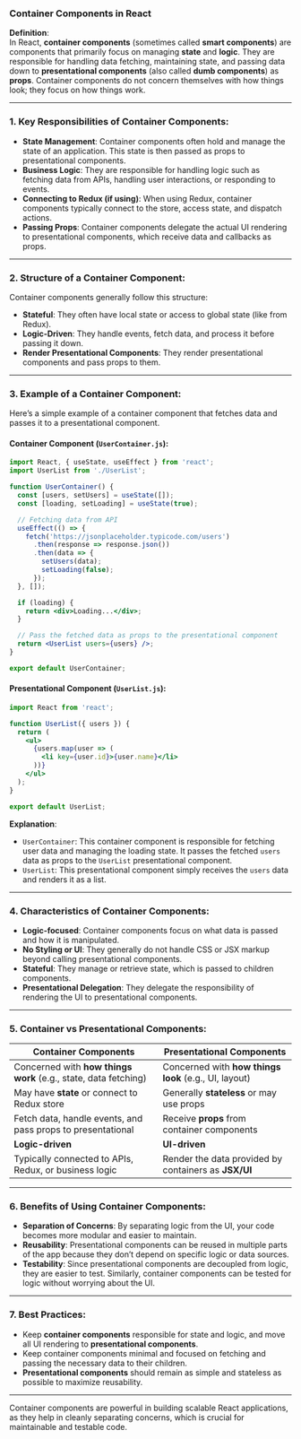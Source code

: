 ### Container Components in React

**Definition**:  
In React, **container components** (sometimes called **smart components**) are components that primarily focus on managing **state** and **logic**. They are responsible for handling data fetching, maintaining state, and passing data down to **presentational components** (also called **dumb components**) as **props**. Container components do not concern themselves with how things look; they focus on how things work.

---

### 1. **Key Responsibilities of Container Components**:
- **State Management**: Container components often hold and manage the state of an application. This state is then passed as props to presentational components.
- **Business Logic**: They are responsible for handling logic such as fetching data from APIs, handling user interactions, or responding to events.
- **Connecting to Redux (if using)**: When using Redux, container components typically connect to the store, access state, and dispatch actions.
- **Passing Props**: Container components delegate the actual UI rendering to presentational components, which receive data and callbacks as props.

---

### 2. **Structure of a Container Component**:

Container components generally follow this structure:

- **Stateful**: They often have local state or access to global state (like from Redux).
- **Logic-Driven**: They handle events, fetch data, and process it before passing it down.
- **Render Presentational Components**: They render presentational components and pass props to them.

---

### 3. **Example of a Container Component**:

Here’s a simple example of a container component that fetches data and passes it to a presentational component.

#### **Container Component** (`UserContainer.js`):
```jsx
import React, { useState, useEffect } from 'react';
import UserList from './UserList';

function UserContainer() {
  const [users, setUsers] = useState([]);
  const [loading, setLoading] = useState(true);

  // Fetching data from API
  useEffect(() => {
    fetch('https://jsonplaceholder.typicode.com/users')
      .then(response => response.json())
      .then(data => {
        setUsers(data);
        setLoading(false);
      });
  }, []);

  if (loading) {
    return <div>Loading...</div>;
  }

  // Pass the fetched data as props to the presentational component
  return <UserList users={users} />;
}

export default UserContainer;
```

#### **Presentational Component** (`UserList.js`):
```jsx
import React from 'react';

function UserList({ users }) {
  return (
    <ul>
      {users.map(user => (
        <li key={user.id}>{user.name}</li>
      ))}
    </ul>
  );
}

export default UserList;
```

**Explanation**:
- `UserContainer`: This container component is responsible for fetching user data and managing the loading state. It passes the fetched `users` data as props to the `UserList` presentational component.
- `UserList`: This presentational component simply receives the `users` data and renders it as a list.

---

### 4. **Characteristics of Container Components**:
- **Logic-focused**: Container components focus on what data is passed and how it is manipulated.
- **No Styling or UI**: They generally do not handle CSS or JSX markup beyond calling presentational components.
- **Stateful**: They manage or retrieve state, which is passed to children components.
- **Presentational Delegation**: They delegate the responsibility of rendering the UI to presentational components.

---

### 5. **Container vs Presentational Components**:

| **Container Components**                                      | **Presentational Components**                             |
| ------------------------------------------------------------- | -------------------------------------------------------- |
| Concerned with **how things work** (e.g., state, data fetching) | Concerned with **how things look** (e.g., UI, layout)    |
| May have **state** or connect to Redux store                  | Generally **stateless** or may use props                 |
| Fetch data, handle events, and pass props to presentational   | Receive **props** from container components              |
| **Logic-driven**                                              | **UI-driven**                                            |
| Typically connected to APIs, Redux, or business logic         | Render the data provided by containers as **JSX/UI**     |

---

### 6. **Benefits of Using Container Components**:
- **Separation of Concerns**: By separating logic from the UI, your code becomes more modular and easier to maintain.
- **Reusability**: Presentational components can be reused in multiple parts of the app because they don’t depend on specific logic or data sources.
- **Testability**: Since presentational components are decoupled from logic, they are easier to test. Similarly, container components can be tested for logic without worrying about the UI.

---

### 7. **Best Practices**:
- Keep **container components** responsible for state and logic, and move all UI rendering to **presentational components**.
- Keep container components minimal and focused on fetching and passing the necessary data to their children.
- **Presentational components** should remain as simple and stateless as possible to maximize reusability.

---

Container components are powerful in building scalable React applications, as they help in cleanly separating concerns, which is crucial for maintainable and testable code.